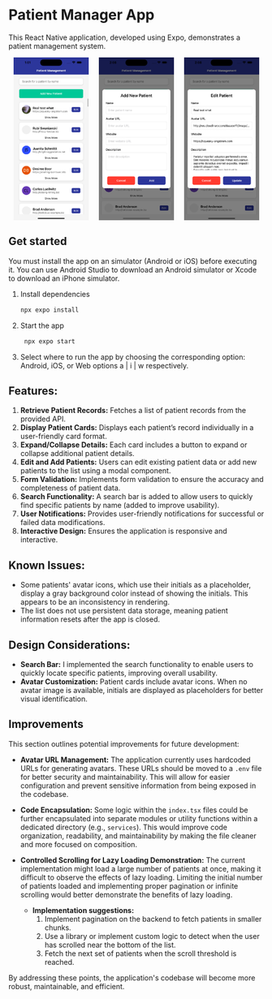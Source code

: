 # Patient Manager App 

This React Native application, developed using Expo, demonstrates a patient management system.

<div style="display: flex; justify-content: space-between;">
  <div style="width: 30%; margin: 0 10px;"> 
  <img src="./assets/images/Home.png" alt="Home Screen" width="200" style="width: 100%; display: block;">
  </div>
  <div style="width: 30%; margin: 0 10px;">
    <!-- <img src="assets/captura2.png" alt="Captura 2" style="width: 100%; display: block;"> -->
    <img src="./assets/images/AddNew.png" alt="Add New" style="width: 100%; display: block;">

  </div>
  <div style="width: 30%; margin: 0 10px;">
    <!-- <img src="assets/captura3.png" alt="Captura 3" style="width: 100%; display: block;"> -->
    <img src="./assets/images/Edit.png" alt="Edit" style="width: 100%; display: block;">
  </div>
</div>

## Get started

You must install the app on an simulator (Android or iOS) before executing it. You can use Android Studio to download an Android simulator or Xcode to download an iPhone simulator. 

1. Install dependencies

   ```bash
   npx expo install
   ```

2. Start the app

   ```bash
    npx expo start
   ```

3. Select where to run the app by choosing the corresponding option: Android, iOS, or Web options a | i | w respectively. 

## Features:

1. **Retrieve Patient Records:** Fetches a list of patient records from the provided API.
1. **Display Patient Cards:** Displays each patient’s record individually in a user-friendly card format.
1. **Expand/Collapse Details:** Each card includes a button to expand or collapse additional patient details.
1. **Edit and Add Patients:** Users can edit existing patient data or add new patients to the list using a modal component.
1. **Form Validation:** Implements form validation to ensure the accuracy and completeness of patient data.
1. **Search Functionality:** A search bar is added to allow users to quickly find specific patients by name (added to improve usability).
1. **User Notifications:** Provides user-friendly notifications for successful or failed data modifications.
1. **Interactive Design:** Ensures the application is responsive and interactive.

## Known Issues:
- Some patients' avatar icons, which use their initials as a placeholder, display a gray background color instead of showing the initials. This appears to be an inconsistency in rendering.
- The list does not use persistent data storage, meaning patient information resets after the app is closed.

## Design Considerations:
- **Search Bar:** I implemented the search functionality to enable users to quickly locate specific patients, improving overall usability.
- **Avatar Customization:** Patient cards include avatar icons. When no avatar image is available, initials are displayed as placeholders for better visual identification.

## Improvements

This section outlines potential improvements for future development:

*   **Avatar URL Management:** The application currently uses hardcoded URLs for generating avatars. These URLs should be moved to a `.env` file for better security and maintainability. This will allow for easier configuration and prevent sensitive information from being exposed in the codebase.

*   **Code Encapsulation:** Some logic within the `index.tsx` files could be further encapsulated into separate modules or utility functions within a dedicated directory (e.g., `services`). This would improve code organization, readability, and maintainability by making the file cleaner and more focused on composition.

*   **Controlled Scrolling for Lazy Loading Demonstration:** The current implementation might load a large number of patients at once, making it difficult to observe the effects of lazy loading. Limiting the initial number of patients loaded and implementing proper pagination or infinite scrolling would better demonstrate the benefits of lazy loading.

    *   **Implementation suggestions:**
        1.  Implement pagination on the backend to fetch patients in smaller chunks.
        1.  Use a library or implement custom logic to detect when the user has scrolled near the bottom of the list.
        1.  Fetch the next set of patients when the scroll threshold is reached.

By addressing these points, the application's codebase will become more robust, maintainable, and efficient.